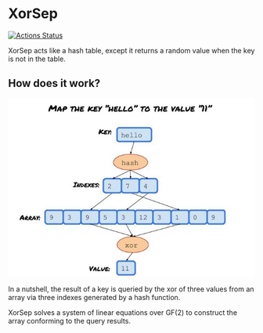 # XorSep

[![Actions Status](https://github.com/louchenyao/xorsep/workflows/CI/badge.svg)](https://github.com/louchenyao/xorsep/actions)

XorSep acts like a hash table, except it returns a random value when the key is not in the table.

## How does it work?

![xorsep.jpg](xorsep.jpg)

In a nutshell, the result of a key is queried by the xor of three values from an array via three indexes generated by a hash function.

XorSep solves a system of linear equations over GF(2) to construct the array conforming to the query results.
